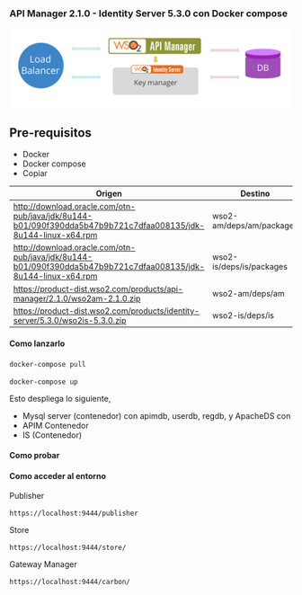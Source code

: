 ### API Manager 2.1.0 - Identity Server 5.3.0 con Docker compose

![alt tag](https://github.com/janf57/WSO2-IS-AM/blob/master/doc/am-2.1.0-is-5.3.0.jpeg)

## Pre-requisitos

 * Docker 
 * Docker compose
 * Copiar
 

Origen | Destino 
-------- | -------------- 
http://download.oracle.com/otn-pub/java/jdk/8u144-b01/090f390dda5b47b9b721c7dfaa008135/jdk-8u144-linux-x64.rpm | wso2-am/deps/am/packages
http://download.oracle.com/otn-pub/java/jdk/8u144-b01/090f390dda5b47b9b721c7dfaa008135/jdk-8u144-linux-x64.rpm | wso2-is/deps/is/packages
https://product-dist.wso2.com/products/api-manager/2.1.0/wso2am-2.1.0.zip | wso2-am/deps/am
https://product-dist.wso2.com/products/identity-server/5.3.0/wso2is-5.3.0.zip | wso2-is/deps/is

#### Como lanzarlo

```docker-compose pull```

```docker-compose up ```

Esto despliega lo siguiente,

* Mysql server (contenedor) con apimdb, userdb, regdb, y ApacheDS con
* APIM Contenedor
* IS (Contenedor)

#### Como probar


#### Como acceder al entorno

Publisher

```
https://localhost:9444/publisher
```

Store

```
https://localhost:9444/store/
```


Gateway Manager

```
https://localhost:9444/carbon/
```
